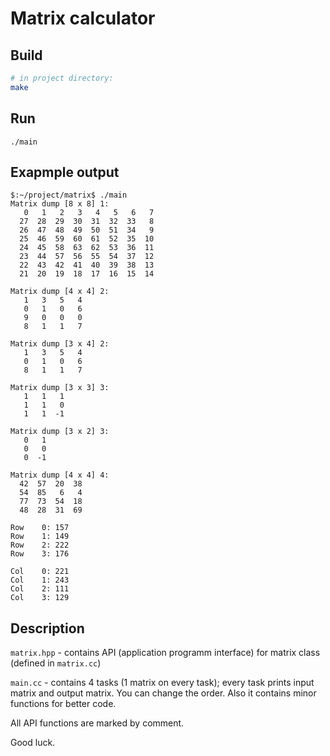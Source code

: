 # Matrix calculator
## Build
```bash
# in project directory:
make
```
## Run
```
./main
```

## Exapmple output
```
$:~/project/matrix$ ./main 
Matrix dump [8 x 8] 1:
   0   1   2   3   4   5   6   7
  27  28  29  30  31  32  33   8
  26  47  48  49  50  51  34   9
  25  46  59  60  61  52  35  10
  24  45  58  63  62  53  36  11
  23  44  57  56  55  54  37  12
  22  43  42  41  40  39  38  13
  21  20  19  18  17  16  15  14

Matrix dump [4 x 4] 2:
   1   3   5   4
   0   1   0   6
   9   0   0   0
   8   1   1   7

Matrix dump [3 x 4] 2:
   1   3   5   4
   0   1   0   6
   8   1   1   7

Matrix dump [3 x 3] 3:
   1   1   1
   1   1   0
   1   1  -1

Matrix dump [3 x 2] 3:
   0   1
   0   0
   0  -1

Matrix dump [4 x 4] 4:
  42  57  20  38
  54  85   6   4
  77  73  54  18
  48  28  31  69

Row    0: 157
Row    1: 149
Row    2: 222
Row    3: 176

Col    0: 221
Col    1: 243
Col    2: 111
Col    3: 129
```

## Description
`matrix.hpp` - contains API (application programm interface) for matrix class (defined in `matrix.cc`)

`main.cc` - contains 4 tasks (1 matrix on every task); every task prints input matrix and output matrix. You can change the order. Also it contains minor functions for better code.

All API functions are marked by comment.

Good luck.